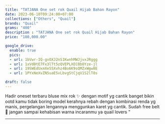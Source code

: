 ```yaml
---
title: "TATJANA One set rok Quail Hijab Bahan Rayon"
date: 2023-06-10T09:24:00+07:00
collections: ["Others", "Quail"]
brands: "Quail"
grams: "400"
description : "TATJANA One set rok Quail Hijab Bahan Rayon"
price: "180,000.00"

google_drive:
  enable: true
  pics:
  - url: 1bVwr-IQ-gvOXJ2nS1KwnhMWJjvxJRggg
  - url: 1xVd0tE7Fx3lTt5zQVEPLXEC0bOYze-jl
  - url: 19SWEdUxmXe55Xvhz4Bo6K9sQMZxWgw8E
  - url: 1PYxNeXvZN5uaESvLbvgStCjqV1S2lT8s

draft: false
---
```


Hadir oneset terbaru bluse mix rok  ✨ dengan motif yg cantik banget bikin ootd kamu tidak boring 
model kerahnya rebah dengan kombinasi renda yg manis, pergelangan lengannya menggunkan karet yg cantik. Sudah free belt 🥰 jangan sampai kehabisan warna incaranmu ya quail lovers "

---    
 
